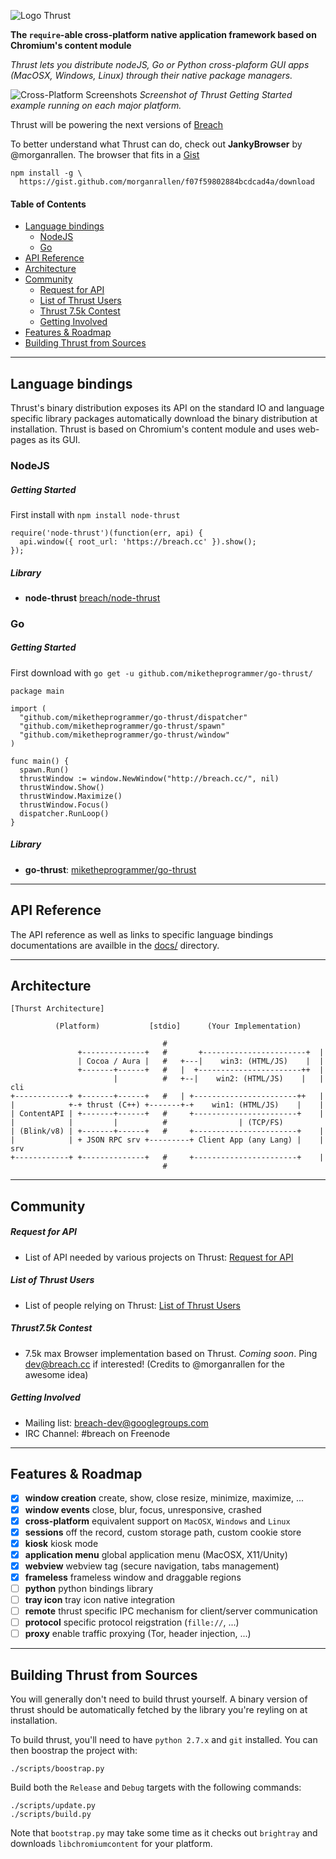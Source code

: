 ![Logo Thrust](http://i.imgur.com/CfTBmNZ.png)

**The `require`-able cross-platform native application framework based on 
Chromium's content module**

*Thrust lets you distribute nodeJS, Go or Python cross-plaform GUI apps (MacOSX,
Windows, Linux) through their native package managers.*

![Cross-Platform Screenshots](http://i.imgur.com/7K98jyW.png)
*Screenshot of Thrust Getting Started example running on each major platform.*

Thrust will be powering the next versions of [Breach](http://breach.cc)

To better understand what Thrust can do, check out **JankyBrowser** by 
@morganrallen. The browser that fits in a 
[Gist](https://gist.github.com/morganrallen/f07f59802884bcdcad4a)
```
npm install -g \
  https://gist.github.com/morganrallen/f07f59802884bcdcad4a/download
```

#### Table of Contents
- [Language bindings](https://github.com/breach/thrust/wiki#language-bindings)
  - [NodeJS](https://github.com/breach/thrust/wiki#nodejs)
  - [Go](https://github.com/breach/thrust/wiki#go)
- [API Reference](https://github.com/breach/thrust/wiki#api-reference)
- [Architecture](https://github.com/breach/thrust/wiki#architecture)
- [Community](https://github.com/breach/thrust/wiki#community)
  - [Request for API](https://github.com/breach/thrust/wiki#request-for-api)
  - [List of Thrust Users](https://github.com/breach/thrust/wiki#list-of-thrust-users)
  - [Thrust 7.5k Contest](https://github.com/breach/thrust/wiki#thrust75k-contest)
  - [Getting Involved](https://github.com/breach/thrust/wiki#getting-involved)
- [Features & Roadmap](https://github.com/breach/thrust/wiki#features--roadmap)
- [Building Thrust from Sources](https://github.com/breach/thrust/wiki#building-thrust-from-sources)

***
## Language bindings

Thrust's binary distribution exposes its API on the standard IO and language
 specific library packages automatically download the binary distribution at 
installation. Thrust is based on Chromium's content module and uses web-pages 
as its GUI.

### NodeJS

##### Getting Started

First install with `npm install node-thrust`

```
require('node-thrust')(function(err, api) { 
  api.window({ root_url: 'https://breach.cc' }).show();
});
```

##### Library

- **node-thrust** [breach/node-thrust](https://github.com/breach/node-thrust/)

### Go

##### Getting Started

First download with `go get -u github.com/miketheprogrammer/go-thrust/`

```
package main

import (
  "github.com/miketheprogrammer/go-thrust/dispatcher"
  "github.com/miketheprogrammer/go-thrust/spawn"
  "github.com/miketheprogrammer/go-thrust/window"
)
 
func main() {
  spawn.Run()
  thrustWindow := window.NewWindow("http://breach.cc/", nil)
  thrustWindow.Show()
  thrustWindow.Maximize()
  thrustWindow.Focus()
  dispatcher.RunLoop()
}
```

##### Library

- **go-thrust**: [miketheprogrammer/go-thrust](https://github.com/miketheprogrammer/go-thrust)

***
## API Reference

The API reference as well as links to specific language bindings documentations 
are availble in the [docs/](https://github.com/breach/thrust/tree/master/docs)
 directory.

***
## Architecture

```
[Thurst Architecture]

          (Platform)           [stdio]      (Your Implementation)
                                                                          
                                  #
               +--------------+   #       +-----------------------+  | 
               | Cocoa / Aura |   #   +---|    win3: (HTML/JS)    |  |
               +-------+------+   #   |  +-----------------------++  |
                       |          #   +--|    win2: (HTML/JS)    |   | cli
+------------+ +-------+------+   #   | +-----------------------++   |
|            +-+ thrust (C++) +-------+-+    win1: (HTML/JS)    |    |
| ContentAPI | +-------+------+   #     +-----------------------+    |
|            |         |          #                | (TCP/FS)      
| (Blink/v8) | +-------+------+   #     +-----------------------+    |
|            | + JSON RPC srv +---------+ Client App (any Lang) |    | srv
+------------+ +--------------+   #     +-----------------------+    |
                                  #
```

***
## Community

##### Request for API

- List of API needed by various projects on Thrust: 
[Request for API](https://github.com/breach/thrust/wiki/Request-for-API)

##### List of Thrust Users 

- List of people relying on Thrust: 
[List of Thrust Users](https://github.com/breach/thrust/wiki/List-of-Thrust-Users)

##### Thrust7.5k Contest

- 7.5k max Browser implementation based on Thrust. *Coming soon*. Ping 
dev@breach.cc if interested! (Credits to @morganrallen for the awesome idea) 

##### Getting Involved

- Mailing list: [breach-dev@googlegroups.com](https://groups.google.com/d/forum/breach-dev)
- IRC Channel: #breach on Freenode

***
## Features & Roadmap

- [x] **window creation** create, show, close resize, minimize, maximize, ...
- [x] **window events** close, blur, focus, unresponsive, crashed
- [x] **cross-platform** equivalent support on `MacOSX`, `Windows` and `Linux`
- [x] **sessions** off the record, custom storage path, custom cookie store
- [x] **kiosk** kiosk mode
- [x] **application menu** global application menu (MacOSX, X11/Unity)
- [x] **webview** webview tag (secure navigation, tabs management)
- [x] **frameless** frameless window and draggable regions
- [ ] **python** python bindings library
- [ ] **tray icon** tray icon native integration
- [ ] **remote** thrust specific IPC mechanism for client/server communication
- [ ] **protocol** specific protocol reigstration (`fille://`, ...)
- [ ] **proxy** enable traffic proxying (Tor, header injection, ...)

***
## Building Thrust from Sources

You will generally don't need to build thrust yourself. A binary version of 
thrust should be automatically fetched by the library you're reyling on at 
installation.

To build thrust, you'll need to have `python 2.7.x` and `git` installed. You can 
then boostrap the project with:
```
./scripts/boostrap.py                                
```

Build both the `Release` and `Debug` targets with the following commands:
```
./scripts/update.py
./scripts/build.py
```

Note that `bootstrap.py` may take some time as it checks out `brightray` and
downloads `libchromiumcontent` for your platform.

